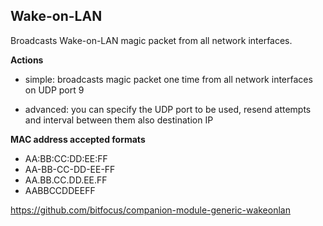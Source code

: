 ## Wake-on-LAN

Broadcasts Wake-on-LAN magic packet from all network interfaces.

**Actions**

- simple: broadcasts magic packet one time from all network interfaces on UDP port 9

- advanced: you can specify the UDP port to be used, resend attempts and interval between them also destination IP

**MAC address accepted formats**

- AA:BB:CC:DD:EE:FF
- AA-BB-CC-DD-EE-FF
- AA.BB.CC.DD.EE.FF
- AABBCCDDEEFF

https://github.com/bitfocus/companion-module-generic-wakeonlan